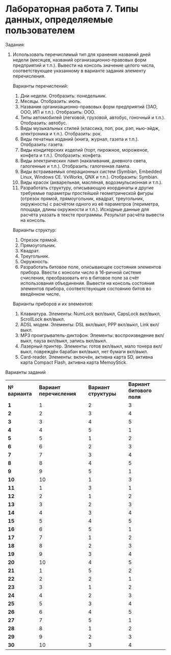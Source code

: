<!-- Output copied to clipboard! -->

<!-----
NEW: Check the "Suppress top comment" option to remove this info from the output.

Conversion time: 1.64 seconds.


Using this Markdown file:

1. Paste this output into your source file.
2. See the notes and action items below regarding this conversion run.
3. Check the rendered output (headings, lists, code blocks, tables) for proper
   formatting and use a linkchecker before you publish this page.

Conversion notes:

* Docs to Markdown version 1.0β29
* Mon Mar 15 2021 03:26:56 GMT-0700 (PDT)
* Source doc: Новый документ
* Tables are currently converted to HTML tables.
----->


# Лабораторная работа 7. Типы данных, определяемые пользователем

Задания:



1. Использовать перечислимый тип для хранения названий дней недели (месяцев, названий организационно-правовых форм предприятий и т.п.). Вывести на консоль значение целого числа, соответствующее указанному в варианте задания элементу перечисления.

    Варианты перечислений:

    1. Дни недели. Отобразить: понедельник.
    2. Месяцы. Отобразить: июль.
    3. Названия организационно-правовых форм предприятий (ЗАО, ООО, ИП и т.п.). Отобразить: ООО.
    4. Типы автомобилей (легковой, грузовой, автобус, гоночный и т.п.). Отобразить: автобус.
    5. Виды музыкальных стилей (классика, поп, рок, рэп, нью-эйдж, электроника и т.п.). Отобразить: рок.
    6. Виды печатных изданий (книга, журнал, газета и т.п.). Отобразить: газета.
    7. Виды кондитерских изделий (торт, пирожное, мороженое, конфета и т.п.). Отобразить: конфета.
    8. Виды электрических ламп (накаливания, дневного света, галогенные и т.п.). Отобразить: галогенная лампа.
    9. Виды встраиваемых операционных систем (Symbian, Embedded Linux, Windows CE. VxWorks, QNX и т.п.). Отобразить: Symbian.
    10. Виды красок (акварельная, масляная, водоэмульсионная и т.п.).
    2. Разработать структуру, описывающую координаты и другие требуемые параметры простейшей геометрической фигуры (отрезок прямой, прямоугольник, квадрат, треугольник, окружность) с расчётом одного из её параметров (периметра, площади, длины окружности и т.п.). Исходные данные для расчёта указать в тексте программы. Результат расчёта вывести на консоль.

    Варианты структур:

    1. Отрезок прямой.
    2. Прямоугольник.
    3. Квадрат.
    4. Треугольник.
    5. Окружность.
    3. Разработать битовое поле, описывающее состояния элементов прибора. Ввести с консоли число в 16-ричной системе счисления, преобразовать его в битовое поле за счёт использования объединения. Вывести на консоль состояния элементов прибора, соответствующие состоянию битов во введённом числе.

    Варианты приборов и их элементов:

    1. Клавиатура. Элементы: NumLock вкл/выкл, CapsLock вкл/выкл, ScrollLock вкл/выкл.
    2. ADSL модем. Элементы: DSL вкл/выкл, PPP вкл/выкл, Link вкл/выкл.
    3. MP3 проигрыватель-диктофон. Элементы: воспроизведение вкл/выкл, пауза вкл/выкл, запись вкл/выкл.
    4. Лазерный принтер. Элементы: готов вкл/выкл, мало тонера вкл/выкл, повреждён барабан вкл/выкл, нет бумаги вкл/выкл.
    5. Card-reader. Элементы: включён, активна карта SD, активна карта Compact Flash, активна карта MemoyStick.

Варианты заданий


<table>
  <tr>
   <td><strong>№ варианта</strong>
   </td>
   <td><strong>Вариант перечисления</strong>
   </td>
   <td><strong>Вариант структуры</strong>
   </td>
   <td><strong>Вариант битового поля</strong>
   </td>
  </tr>
  <tr>
   <td><strong>1</strong>
   </td>
   <td>1
   </td>
   <td>2
   </td>
   <td>3
   </td>
  </tr>
  <tr>
   <td><strong>2</strong>
   </td>
   <td>2
   </td>
   <td>3
   </td>
   <td>4
   </td>
  </tr>
  <tr>
   <td><strong>3</strong>
   </td>
   <td>3
   </td>
   <td>4
   </td>
   <td>5
   </td>
  </tr>
  <tr>
   <td><strong>4</strong>
   </td>
   <td>4
   </td>
   <td>5
   </td>
   <td>1
   </td>
  </tr>
  <tr>
   <td><strong>5</strong>
   </td>
   <td>5
   </td>
   <td>1
   </td>
   <td>2
   </td>
  </tr>
  <tr>
   <td><strong>6</strong>
   </td>
   <td>6
   </td>
   <td>2
   </td>
   <td>3
   </td>
  </tr>
  <tr>
   <td><strong>7</strong>
   </td>
   <td>7
   </td>
   <td>3
   </td>
   <td>4
   </td>
  </tr>
  <tr>
   <td><strong>8</strong>
   </td>
   <td>8
   </td>
   <td>4
   </td>
   <td>5
   </td>
  </tr>
  <tr>
   <td><strong>9</strong>
   </td>
   <td>9
   </td>
   <td>5
   </td>
   <td>1
   </td>
  </tr>
  <tr>
   <td><strong>10</strong>
   </td>
   <td>10
   </td>
   <td>1
   </td>
   <td>3
   </td>
  </tr>
  <tr>
   <td><strong>11</strong>
   </td>
   <td>1
   </td>
   <td>3
   </td>
   <td>1
   </td>
  </tr>
  <tr>
   <td><strong>12</strong>
   </td>
   <td>2
   </td>
   <td>1
   </td>
   <td>2
   </td>
  </tr>
  <tr>
   <td><strong>13</strong>
   </td>
   <td>3
   </td>
   <td>2
   </td>
   <td>3
   </td>
  </tr>
  <tr>
   <td><strong>14</strong>
   </td>
   <td>4
   </td>
   <td>3
   </td>
   <td>4
   </td>
  </tr>
  <tr>
   <td><strong>15</strong>
   </td>
   <td>5
   </td>
   <td>4
   </td>
   <td>5
   </td>
  </tr>
  <tr>
   <td><strong>16</strong>
   </td>
   <td>6
   </td>
   <td>5
   </td>
   <td>1
   </td>
  </tr>
  <tr>
   <td><strong>17</strong>
   </td>
   <td>7
   </td>
   <td>1
   </td>
   <td>2
   </td>
  </tr>
  <tr>
   <td><strong>18</strong>
   </td>
   <td>8
   </td>
   <td>2
   </td>
   <td>3
   </td>
  </tr>
  <tr>
   <td><strong>19</strong>
   </td>
   <td>9
   </td>
   <td>3
   </td>
   <td>4
   </td>
  </tr>
  <tr>
   <td><strong>20</strong>
   </td>
   <td>10
   </td>
   <td>4
   </td>
   <td>5
   </td>
  </tr>
  <tr>
   <td><strong>21</strong>
   </td>
   <td>1
   </td>
   <td>5
   </td>
   <td>2
   </td>
  </tr>
  <tr>
   <td><strong>22</strong>
   </td>
   <td>2
   </td>
   <td>2
   </td>
   <td>1
   </td>
  </tr>
  <tr>
   <td><strong>23</strong>
   </td>
   <td>3
   </td>
   <td>1
   </td>
   <td>2
   </td>
  </tr>
  <tr>
   <td><strong>24</strong>
   </td>
   <td>4
   </td>
   <td>2
   </td>
   <td>3
   </td>
  </tr>
  <tr>
   <td><strong>25</strong>
   </td>
   <td>5
   </td>
   <td>3
   </td>
   <td>4
   </td>
  </tr>
  <tr>
   <td><strong>26</strong>
   </td>
   <td>6
   </td>
   <td>4
   </td>
   <td>5
   </td>
  </tr>
  <tr>
   <td><strong>27</strong>
   </td>
   <td>7
   </td>
   <td>5
   </td>
   <td>1
   </td>
  </tr>
  <tr>
   <td><strong>28</strong>
   </td>
   <td>8
   </td>
   <td>1
   </td>
   <td>2
   </td>
  </tr>
  <tr>
   <td><strong>29</strong>
   </td>
   <td>9
   </td>
   <td>2
   </td>
   <td>3
   </td>
  </tr>
  <tr>
   <td><strong>30</strong>
   </td>
   <td>10
   </td>
   <td>3
   </td>
   <td>4
   </td>
  </tr>
</table>

